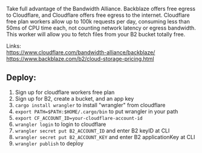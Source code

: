 Take full advantage of the Bandwidth Alliance. Backblaze offers free egress to Cloudflare, and Cloudflare offers free egress to the internet. Cloudflare free plan workers allow up to 100k requests per day, consuming less than 50ms of CPU time each, not counting network latency or egress bandwidth. This worker will allow you to fetch files from your B2 bucket totally free.

Links:  
https://www.cloudflare.com/bandwidth-alliance/backblaze/  
https://www.backblaze.com/b2/cloud-storage-pricing.html  

Deploy:
-------
1. Sign up for cloudflare workers free plan
2. Sign up for B2, create a bucket, and an app key
3. `cargo install wrangler` to install "wrangler" from cloudflare
4. `export PATH=$PATH:$HOME/.cargo/bin` to put wrangler in your path
5. `export CF_ACCOUNT_ID=your-cloudflare-account-id`
6. `wrangler login` to login to cloudflare
7. `wrangler secret put B2_ACCOUNT_ID` and enter B2 keyID at CLI
8. `wrangler secret put B2_ACCOUNT_KEY` and enter B2 applicationKey at CLI
9. `wrangler publish` to deploy
